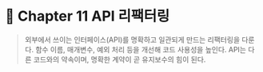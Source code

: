 # 📘 Chapter 11 API 리팩터링

> 외부에서 쓰이는 인터페이스(API)를 명확하고 일관되게 만드는 리팩터링을 다룬다.
함수 이름, 매개변수, 예외 처리 등을 개선해 코드 사용성을 높인다.
API는 다른 코드와의 약속이며, 명확한 계약이 곧 유지보수의 힘이 된다.